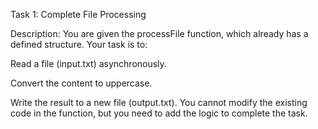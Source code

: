 Task 1: Complete File Processing

Description:
You are given the processFile function, which already has a defined structure. Your task is to:

Read a file (input.txt) asynchronously.

Convert the content to uppercase.

Write the result to a new file (output.txt).
You cannot modify the existing code in the function, but you need to add the logic to complete the task.
